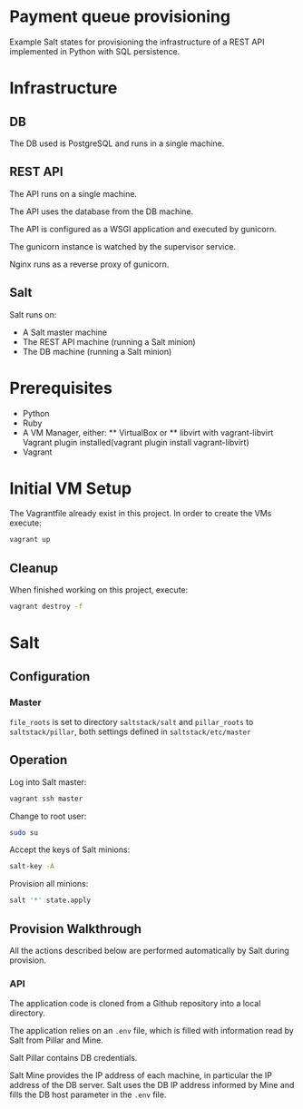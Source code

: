 # Payment queue provisioning
Example Salt states for provisioning the infrastructure of a REST API implemented in Python with SQL persistence.

# Infrastructure

## DB
The DB used is PostgreSQL and runs in a single machine.

## REST API
The API runs on a single machine.

The API uses the database from the DB machine.

The API is configured as a WSGI application and executed by gunicorn.

The gunicorn instance is watched by the supervisor service.

Nginx runs as a reverse proxy of gunicorn.

## Salt
Salt runs on:

* A Salt master machine
* The REST API machine (running a Salt minion)
* The DB machine (running a Salt minion)


# Prerequisites
* Python 
* Ruby
* A VM Manager, either:
** VirtualBox or
** libvirt with vagrant-libvirt Vagrant plugin installed(vagrant plugin install vagrant-libvirt)
* Vagrant

# Initial VM Setup
The Vagrantfile already exist in this project. In order to create the VMs execute:

```bash
vagrant up
```

## Cleanup
When finished working on this project, execute:

```bash
vagrant destroy -f
```



# Salt

## Configuration

### Master
```file_roots``` is set to directory ```saltstack/salt``` and ```pillar_roots``` to ```saltstack/pillar```, both settings defined in ```saltstack/etc/master```

## Operation
Log into Salt master:
```bash
vagrant ssh master
```

Change to root user:
```bash
sudo su
```

Accept the keys of Salt minions:
```bash
salt-key -A
```

Provision all minions:
```bash
salt '*' state.apply
```


## Provision Walkthrough
All the actions described below are performed automatically by Salt during provision.


### API
The application code is cloned from a Github repository into a local directory.

The application relies on an ```.env``` file, which is filled with information read by Salt from Pillar and Mine.

Salt Pillar contains DB credentials.

Salt Mine provides the IP address of each machine, in particular the IP address of the DB server. Salt uses the DB IP address informed by Mine and fills the DB host parameter in the ```.env``` file.
